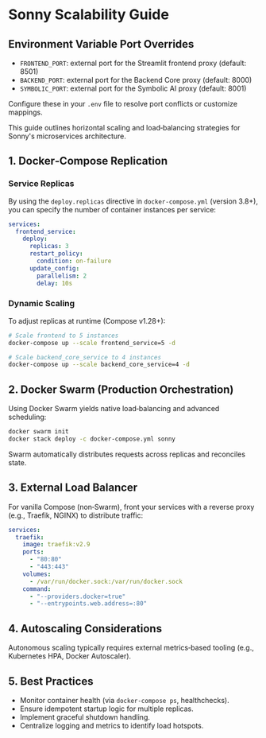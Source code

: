 # Sonny Scalability Guide

## Environment Variable Port Overrides

- `FRONTEND_PORT`: external port for the Streamlit frontend proxy (default: 8501)
- `BACKEND_PORT`: external port for the Backend Core proxy (default: 8000)
- `SYMBOLIC_PORT`: external port for the Symbolic AI proxy (default: 8001)

Configure these in your `.env` file to resolve port conflicts or customize mappings.

This guide outlines horizontal scaling and load‑balancing strategies for Sonny's microservices architecture.

## 1. Docker‑Compose Replication

### Service Replicas

By using the `deploy.replicas` directive in `docker-compose.yml` (version 3.8+), you can specify the number of container instances per service:

```yaml
services:
  frontend_service:
    deploy:
      replicas: 3
      restart_policy:
        condition: on-failure
      update_config:
        parallelism: 2
        delay: 10s
```

### Dynamic Scaling

To adjust replicas at runtime (Compose v1.28+):

```bash
# Scale frontend to 5 instances
docker-compose up --scale frontend_service=5 -d

# Scale backend_core_service to 4 instances
docker-compose up --scale backend_core_service=4 -d
```

## 2. Docker Swarm (Production Orchestration)

Using Docker Swarm yields native load‑balancing and advanced scheduling:

```bash
docker swarm init
docker stack deploy -c docker-compose.yml sonny
```

Swarm automatically distributes requests across replicas and reconciles state.

## 3. External Load Balancer

For vanilla Compose (non‑Swarm), front your services with a reverse proxy (e.g., Traefik, NGINX) to distribute traffic:

```yaml
services:
  traefik:
    image: traefik:v2.9
    ports:
      - "80:80"
      - "443:443"
    volumes:
      - /var/run/docker.sock:/var/run/docker.sock
    command:
      - "--providers.docker=true"
      - "--entrypoints.web.address=:80"
```

## 4. Autoscaling Considerations

Autonomous scaling typically requires external metrics‑based tooling (e.g., Kubernetes HPA, Docker Autoscaler).

## 5. Best Practices

- Monitor container health (via `docker-compose ps`, healthchecks).
- Ensure idempotent startup logic for multiple replicas.
- Implement graceful shutdown handling.
- Centralize logging and metrics to identify load hotspots.